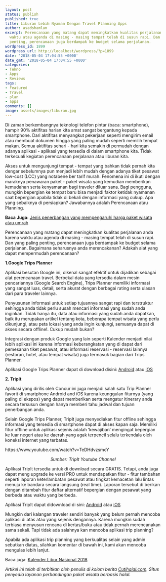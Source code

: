 ```yaml
---
layout: post
status: publish
published: true
title: Liburan Lebih Nyaman Dengan Travel Planning Apps
author: asadshamlan
excerpt: Perencanaan yang matang dapat meningkatkan kualitas perjalanan anda karena
  waktu atau agenda di masing - masing tempat telah di susun rapi. Dan yang paling
  penting, perencanaan juga berdampak ke budget selama perjalanan.
wordpress_id: 1899
wordpress_url: http://localhost/wordpress/?p=1899
date: '2018-05-04 17:04:55 +0000'
date_gmt: '2018-05-04 17:04:55 +0000'
categories:
- Tekno
- Apps
- Reviews
tags:
- Featured
- Travel
- plan
- apps
comments: []
image: assets/images/liburan.jpg
---
```

<p><span style="font-weight: 400;">Di zaman berkembangnya teknologi telefon pintar (baca: smartphone), hampir 90% aktifitas harian kita amat sangat bergantung kepada smartphone. Dari aktifitas menyangkut pekerjaan seperti mengirim email atau membuat dokumen hingga yang paling mudah seperti memilih tempat makan. Semua aktifitas sehari - hari kita semakin di permudah dengan adanya aplikasi - aplikasi yang tersedia di dalam smartphone kita. Tidak terkecuali kegiatan perencanaan perjalanan atau liburan kita.</span></p>
<p><span style="font-weight: 400;">Akses untuk mengunjungi tempat - tempat yang bahkan tidak pernah kita dengar sebelumnya pun menjadi lebih mudah dengan adanya tiket pesawat low-cost (LCC) yang notabene ber tarif murah. Fenomena ini di ikuti dengan maraknya penawaran paket - paket wisata yang kemudian memberikan kemudahan serta kenyamanan bagi traveler diluar sana. Bagi pengguna, mungkin bepergian ke tempat baru bisa menjadi faktor ketidak nyamanan saat bepergian apabila tidak di bekali dengan informasi yang cukup. Apa yang sebaiknya di persiapkan? Jawabannya adalah Perencanaan atau Planning.</span></p>
<p><b>Baca Juga:</b> <a href="https://cutihalal.com/jenis-penerbangan-yang-mempengaruhi-harga-paket-wisata-atau-umrah/"><span style="font-weight: 400;">Jenis penerbangan yang mempengaruhi harga paket wisata atau umrah</span></a></p>
<p><span style="font-weight: 400;">Perencanaan yang matang dapat meningkatkan kualitas perjalanan anda karena waktu atau agenda di masing - masing tempat telah di susun rapi. Dan yang paling penting, perencanaan juga berdampak ke budget selama perjalanan. Bagaimana seharusnya anda merencakanan? Adakah alat yang dapat mempermudah perencanaan? </span></p>
<p><strong>1.Google Trips Planner</strong></p>
<p><span style="font-weight: 400;">Aplikasi besutan Google ini, dikenal sangat efektif untuk dijadikan sebagai alat perencanaan travel. Berbekal data yang tersedia dalam mesin pencariannya (Google Search Engine), Trips Planner memiliki informasi yang sangat luas, detail, serta akurat dengan berbagai rating serta ulasan dari para traveler lainnya.</span></p>
<p><span style="font-weight: 400;">Penyusunan informasi untuk setiap tujuannya sangat rapi dan terstruktur sehingga anda tidak perlu susah mencari informasi yang sudah anda inginkan. Tidak hanya itu, data atau informasi yang sudah anda dapatkan, baik itu merupakan artikel tentang kota, beberapa tempat wisata yang perlu dikunjungi, atau peta lokasi yang anda ingin kunjungi, semuanya dapat di akses secara offline!. Cukup mudah bukan?</span></p>
<p><span style="font-weight: 400;">Integrasi dengan produk Google yang lain seperti Kalender menjadi nilai lebih aplikasi ini karena informasi keberangkatan yang di dapat dari pemesanan tiket pesawat, atau informasi reservasi - reservasi lainnya (restoran, hotel, atau tempat wisata) juga termasuk bagian dari Trips Planner. </span></p>
<p><span style="font-weight: 400;">Aplikasi Google Trips Planner dapat di download disini: </span><a href="https://play.google.com/store/apps/details?id=com.google.android.apps.travel.onthego&amp;hl=en"><span style="font-weight: 400;">Android</span></a><span style="font-weight: 400;"> atau </span><a href="https://itunes.apple.com/us/app/google-trips-plan-your-trip/id1081561570?mt=8"><span style="font-weight: 400;">iOS</span></a></p>
<p><strong>2. TripIt</strong></p>
<p><span style="font-weight: 400;">Aplikasi yang dirilis oleh Concur ini juga menjadi salah satu Trip Planner favorit di smartphone Android and iOS karena keunggulan fiturnya (yang paling di ekspos) yang dapat memberikan serta mengatur itinerary anda secara tersusun dengan hanya memberi tahu jadwal dan tujuan penerbangan anda.</span></p>
<p><span style="font-weight: 400;">Selain Google Trips Planner, TripIt juga menyediakan fitur offline sehingga informasi yang tersedia di smartphone dapat di akses kapan saja. Memiliki fitur offline untuk aplikasi sejenis adalah ‘kewajiban’ mengingat bepergian ke luar negeri atau ke daerah yang agak terpencil selalu terkendala oleh koneksi internet yang terbatas.</span></p>
<p>https://www.youtube.com/watch?v=TeDHdvzsmcY</p>
<p style="text-align: center;"><em>Sumber: TripIt Youtube Channel</em></p>
<p><span style="font-weight: 400;">Aplikasi TripIt tersedia untuk di download secara GRATIS. Tetapi, anda juga dapat meng upgrade ke versi PRO untuk mendapatkan fitur - fitur tambahan seperti laporan keterlambatan pesawat atau tingkat kemacetan lalu lintas menuju ke bandara secara langsung (real time). Laporan tersebut di berikan dengan ditambah fitur daftar alternatif bepergian dengan pesawat yang berbeda atau waktu yang berbeda. </span></p>
<p><span style="font-weight: 400;">Aplikasi TripIt dapat didownload di sini: </span><a href="https://market.android.com/details?id=com.tripit"><span style="font-weight: 400;">Android</span></a><span style="font-weight: 400;"> atau </span><a href="http://itunes.apple.com/WebObjects/MZStore.woa/wa/viewSoftware?id=311035142&amp;mt=8"><span style="font-weight: 400;">iOS</span></a></p>
<p><span style="font-weight: 400;">Mungkin dari kalangan traveler sendiri banyak yang belum pernah mencoba aplikasi di atas atau yang sejenis dengannya. Karena mungkin sudah terbiasa menyusun rencana di kertas/buku atau tidak pernah merencanakan sama sekali. Tapi tidak ada salahnya kan mencoba aplikasi trip planning? </span></p>
<p><span style="font-weight: 400;">Apabila ada aplikasi trip planning yang berkualitas selain yang admin sebutkan diatas, silahkan komentar di bawah ini, kami akan mencoba mengulas lebih lanjut.</span></p>
<p><span style="font-weight: 400;">Baca juga: </span><a href="https://cutihalal.com/kalender-liburan-nasional-untuk-bulan-maret-hingga-desember-2018-part-1/"><span style="font-weight: 400;">Kalender Libur Nasional 2018</span></a></p>
<p><em>Artikel ini telah di terbitkan oleh penulis di kolom berita <a href="https://cutihalal.com">Cutihalal.com</a>. Situs penyedia layanan perbandingan paket wisata berbasis halal.</em></p>
